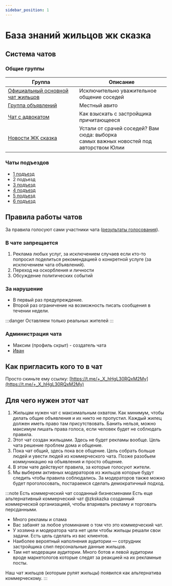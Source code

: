 ```yaml
---
sidebar_position: 1
---
```


# База знаний жильцов жк сказка


## Система чатов

### Общие группы


| Группа                                                             | Описание                                                                                   |
|--------------------------------------------------------------------|--------------------------------------------------------------------------------------------|
| [Официальный основной чат жильцов](https://t.me/+_X_hHgL30RQxM2My) | Исключительно уважительное общение соседей                                                 |
| [Группа объявлений](https://t.me/+j9tRWEHwMc8yNzFi)                | Местный авито                                                                              |
| [Чат с адвокатом](https://t.me/advokatskazka)                      | Как взыскать с застройщика причитающееся                                                   |
| [Новости ЖК сказка](https://t.me/novostySkazka)                    | Устали от срачей соседей? Вам сюда: выборка<br/> самых важных новостей под авторством Юлии |

### Чаты подъездов
- [1 подъезд](https://t.me/+snR_ASUfdBE1MTNi)
- 2 подъезд
- [3 подъезд](https://t.me/+SSAqGXgpjYA0N2Ri)
- [4 подъезд](https://t.me/+R5iDZ05hBok4ZjIy)
- [5 подъезд](https://t.me/+tNbxiAkdlIFhYjNi)
- [6 подъезд](https://t.me/+1ex9qesDnDRjMGIy)


## Правила работы чатов

За правила голосуют сами участники чата ([результаты голосования](https://t.me/c/1610877642/16548)).

### В чате запрещается
1. Реклама любых услуг, за исключением случаев если кто-то попросил поделиться рекомендацией о конкретной услуге (за исключением чата объявлений).
2. Переход на оскорбления и личности
3. Обсуждение политических событий

### За нарушение
- В первый раз предупреждение.
- Второй раз ограничение на возможность писать сообщения в течении недели.

:::danger 
Оставляем только реальных жителей
:::

### Администрация чата
- Максим (профиль скрыт) - создатель чата
- [Иван](https://t.me/northleshiy)

## Как пригласить кого то в чат
Просто скиньте ему ссылку: [https://t.me/+_X_hHgL30RQxM2My](https://t.me/+_X_hHgL30RQxM2My)

## Для чего нужен этот чат

1. Жильцам нужен чат с максимальным охватом. Как минимум, чтобы делать общие объявления и их никто не пропустил. Каждый жилец должен иметь право там присутствовать. Банить нельзя, можно максимум
   лишать права голоса, если человек будет не соблюдать правила.
2. Этот чат создан жильцами. Здесь не будет рекламы вообще. Цель чата решение проблем дома и общение.
3. Пока чат общий, здесь пока все общение. Цель собрать больше людей и увести людей из коммерческого чата. Позже разобьем коммуникацию на объявления и просто общение.
4. В этом чате действуют правила, за которые голосуют жители. 
5. Мы выберем активных модераторов из жильцов которые будут следить чтобы правила соблюдались. За модераторов также можно будет проголосовать, постараемся сделать демократичный подход.


:::note Есть коммерческий чат созданный бизнесменами
Есть еще альтернативный коммерческий чат @zkskazka созданный коммерческой организацией, чтобы впаривать рекламу и торговать персданными. 
- Много рекламы и спама
- Вас забанят за любое упоминание о том что это коммерческий чат. 
- У хозяина и модератора чата нет цели чтобы жильцы решали свои задачи. Есть цель сделать из вас клиентов.
- Наиболее вероятный наполнения аудитории — сотрудник застройщика слил персональные данные жильцов.
- Там нет модерации аудитории. Много ботов и левой аудитории вроде маркетологов которые следят за реакцией на их рекламные посты.

Наш чат жильцов (которым рулят жильцы) появился как альтернатива коммерческому.
:::

